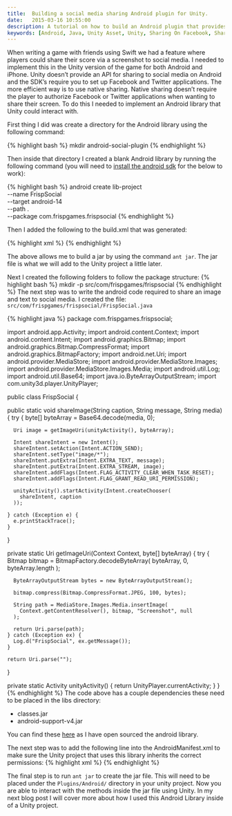 ```yaml
---
title:  Building a social media sharing Android plugin for Unity.
date:   2015-03-16 10:55:00
description: A tutorial on how to build an Android plugin that provides the functionality of native sharing on Android devices for Unity.
keywords: [Android, Java, Unity Asset, Unity, Sharing On Facebook, Sharing On Twitter, Game Development, Frisp Social]
---
```


When writing a game with friends using Swift we had a feature where players could share their score via a screenshot to social media. I needed to implement this in the Unity version of the game for both Android and iPhone. Unity doesn’t provide an API for sharing to social media on Android and the SDK’s require you to set up Facebook and Twitter applications. The more efficient way is to use native sharing. Native sharing doesn’t require the player to authorize Facebook or Twitter applications when wanting to share their screen. To do this I needed to implement an Android library that Unity could interact with.

First thing I did was create a directory for the Android library using the following command:

{% highlight bash %}
mkdir android-social-plugin
{% endhighlight %}

Then inside that directory I created a blank Android library by running the following command (you will need to <a target="_blank" href="https://developer.android.com/sdk/installing/index.html">install the android sdk</a> for the below to work):

{% highlight bash %}
android create lib-project \
  --name FrispSocial \
  --target android-14 \
  --path . \
  --package com.frispgames.frispsocial
{% endhighlight %}

Then I added the following to the build.xml that was generated:

{% highlight xml %}
  <target name="jar" depends="debug">
    <jar destfile="bin/frisp-social.jar" basedir="bin/classes" />
  </target>
{% endhighlight %}

The above allows me to build a jar by using the command ```ant jar```. The jar file is what we will add to the Unity project a little later.

Next I created the following folders to follow the package structure:
{% highlight bash %}
mkdir -p src/com/frispgames/frispsocial
{% endhighlight %}
The next step was to write the android code required to share an image and text to social media. I created the file: ```src/com/frispgames/frispsocial/FrispSocial.java```

{% highlight java %}
package com.frispgames.frispsocial;

import android.app.Activity;
import android.content.Context;
import android.content.Intent;
import android.graphics.Bitmap;
import android.graphics.Bitmap.CompressFormat;
import android.graphics.BitmapFactory;
import android.net.Uri;
import android.provider.MediaStore;
import android.provider.MediaStore.Images;
import android.provider.MediaStore.Images.Media;
import android.util.Log;
import android.util.Base64;
import java.io.ByteArrayOutputStream;
import com.unity3d.player.UnityPlayer;

public class FrispSocial {

  public static void shareImage(String caption, String message, String media) {
    try {
      byte[] byteArray = Base64.decode(media, 0);

      Uri image = getImageUri(unityActivity(), byteArray);

      Intent shareIntent = new Intent();
      shareIntent.setAction(Intent.ACTION_SEND);
      shareIntent.setType("image/*");
      shareIntent.putExtra(Intent.EXTRA_TEXT, message);
      shareIntent.putExtra(Intent.EXTRA_STREAM, image);
      shareIntent.addFlags(Intent.FLAG_ACTIVITY_CLEAR_WHEN_TASK_RESET);
      shareIntent.addFlags(Intent.FLAG_GRANT_READ_URI_PERMISSION);

      unityActivity().startActivity(Intent.createChooser(
        shareIntent, caption
      ));

    } catch (Exception e) {
      e.printStackTrace();
    }
  }

  private static Uri getImageUri(Context Context, byte[] byteArray) {
    try {
      Bitmap bitmap = BitmapFactory.decodeByteArray(
        byteArray, 0, byteArray.length
      );

      ByteArrayOutputStream bytes = new ByteArrayOutputStream();

      bitmap.compress(Bitmap.CompressFormat.JPEG, 100, bytes);

      String path = MediaStore.Images.Media.insertImage(
        Context.getContentResolver(), bitmap, "Screenshot", null
      );

      return Uri.parse(path);
    } catch (Exception ex) {
      Log.d("FrispSocial", ex.getMessage());
    }

    return Uri.parse("");
  }

  private static Activity unityActivity() {
    return UnityPlayer.currentActivity;
  }
}
{% endhighlight %}
The code above has a couple dependencies these need to be placed in the libs directory:

* classes.jar
* android-support-v4.jar

You can find these <a target="_blank" href="https://github.com/frispgames/android-social-library/tree/master/libs">here</a> as I have open sourced the android library.

The next step was to add the following line into the AndroidManifest.xml to make sure the Unity project that uses this library inherits the correct permissions:
{% highlight xml %}
<uses-permission android:name="android.permission.WRITE_EXTERNAL_STORAGE" />
{% endhighlight %}

The final step is to run ```ant jar``` to create the jar file. This will need to be placed under the ```Plugins/Android/``` directory in your unity project. Now you are able to interact with the methods inside the jar file using Unity. In my next blog post I will cover more about how I used this Android Library inside of a Unity project.